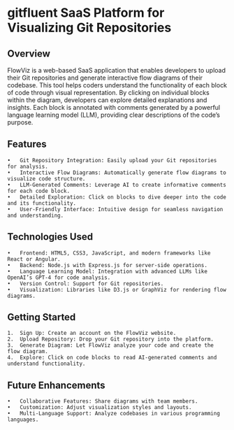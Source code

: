 # gitfluent SaaS Platform for Visualizing Git Repositories

## Overview

FlowViz is a web-based SaaS application that enables developers to upload their Git repositories and generate interactive flow diagrams of their codebase. This tool helps coders understand the functionality of each block of code through visual representation. By clicking on individual blocks within the diagram, developers can explore detailed explanations and insights. Each block is annotated with comments generated by a powerful language learning model (LLM), providing clear descriptions of the code’s purpose.

## Features

	•	Git Repository Integration: Easily upload your Git repositories for analysis.
	•	Interactive Flow Diagrams: Automatically generate flow diagrams to visualize code structure.
	•	LLM-Generated Comments: Leverage AI to create informative comments for each code block.
	•	Detailed Exploration: Click on blocks to dive deeper into the code and its functionality.
	•	User-Friendly Interface: Intuitive design for seamless navigation and understanding.

## Technologies Used

	•	Frontend: HTML5, CSS3, JavaScript, and modern frameworks like React or Angular.
	•	Backend: Node.js with Express.js for server-side operations.
	•	Language Learning Model: Integration with advanced LLMs like OpenAI’s GPT-4 for code analysis.
	•	Version Control: Support for Git repositories.
	•	Visualization: Libraries like D3.js or GraphViz for rendering flow diagrams.

## Getting Started

	1.	Sign Up: Create an account on the FlowViz website.
	2.	Upload Repository: Drop your Git repository into the platform.
	3.	Generate Diagram: Let FlowViz analyze your code and create the flow diagram.
	4.	Explore: Click on code blocks to read AI-generated comments and understand functionality.

## Future Enhancements

	•	Collaborative Features: Share diagrams with team members.
	•	Customization: Adjust visualization styles and layouts.
	•	Multi-Language Support: Analyze codebases in various programming languages.
